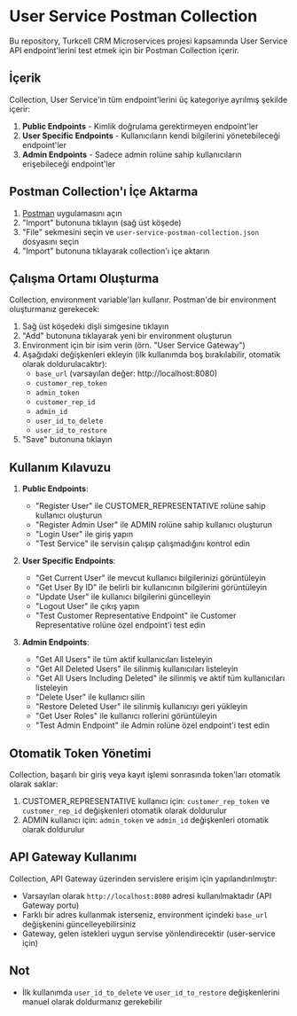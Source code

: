# User Service Postman Collection

Bu repository, Turkcell CRM Microservices projesi kapsamında User Service API endpoint'lerini test etmek için bir Postman Collection içerir.

## İçerik

Collection, User Service'in tüm endpoint'lerini üç kategoriye ayrılmış şekilde içerir:

1. **Public Endpoints** - Kimlik doğrulama gerektirmeyen endpoint'ler
2. **User Specific Endpoints** - Kullanıcıların kendi bilgilerini yönetebileceği endpoint'ler
3. **Admin Endpoints** - Sadece admin rolüne sahip kullanıcıların erişebileceği endpoint'ler

## Postman Collection'ı İçe Aktarma

1. [Postman](https://www.postman.com/) uygulamasını açın
2. "Import" butonuna tıklayın (sağ üst köşede)
3. "File" sekmesini seçin ve `user-service-postman-collection.json` dosyasını seçin
4. "Import" butonuna tıklayarak collection'ı içe aktarın

## Çalışma Ortamı Oluşturma

Collection, environment variable'ları kullanır. Postman'de bir environment oluşturmanız gerekecek:

1. Sağ üst köşedeki dişli simgesine tıklayın
2. "Add" butonuna tıklayarak yeni bir environment oluşturun
3. Environment için bir isim verin (örn. "User Service Gateway")
4. Aşağıdaki değişkenleri ekleyin (ilk kullanımda boş bırakılabilir, otomatik olarak doldurulacaktır):
   - `base_url` (varsayılan değer: http://localhost:8080)
   - `customer_rep_token`
   - `admin_token`
   - `customer_rep_id`
   - `admin_id`
   - `user_id_to_delete`
   - `user_id_to_restore`
5. "Save" butonuna tıklayın

## Kullanım Kılavuzu

1. **Public Endpoints**:

   - "Register User" ile CUSTOMER_REPRESENTATIVE rolüne sahip kullanıcı oluşturun
   - "Register Admin User" ile ADMIN rolüne sahip kullanıcı oluşturun
   - "Login User" ile giriş yapın
   - "Test Service" ile servisin çalışıp çalışmadığını kontrol edin

2. **User Specific Endpoints**:

   - "Get Current User" ile mevcut kullanıcı bilgilerinizi görüntüleyin
   - "Get User By ID" ile belirli bir kullanıcının bilgilerini görüntüleyin
   - "Update User" ile kullanıcı bilgilerini güncelleyin
   - "Logout User" ile çıkış yapın
   - "Test Customer Representative Endpoint" ile Customer Representative rolüne özel endpoint'i test edin

3. **Admin Endpoints**:
   - "Get All Users" ile tüm aktif kullanıcıları listeleyin
   - "Get All Deleted Users" ile silinmiş kullanıcıları listeleyin
   - "Get All Users Including Deleted" ile silinmiş ve aktif tüm kullanıcıları listeleyin
   - "Delete User" ile kullanıcı silin
   - "Restore Deleted User" ile silinmiş kullanıcıyı geri yükleyin
   - "Get User Roles" ile kullanıcı rollerini görüntüleyin
   - "Test Admin Endpoint" ile Admin rolüne özel endpoint'i test edin

## Otomatik Token Yönetimi

Collection, başarılı bir giriş veya kayıt işlemi sonrasında token'ları otomatik olarak saklar:

1. CUSTOMER_REPRESENTATIVE kullanıcı için: `customer_rep_token` ve `customer_rep_id` değişkenleri otomatik olarak doldurulur
2. ADMIN kullanıcı için: `admin_token` ve `admin_id` değişkenleri otomatik olarak doldurulur

## API Gateway Kullanımı

Collection, API Gateway üzerinden servislere erişim için yapılandırılmıştır:

- Varsayılan olarak `http://localhost:8080` adresi kullanılmaktadır (API Gateway portu)
- Farklı bir adres kullanmak isterseniz, environment içindeki `base_url` değişkenini güncelleyebilirsiniz
- Gateway, gelen istekleri uygun servise yönlendirecektir (user-service için)

## Not

- İlk kullanımda `user_id_to_delete` ve `user_id_to_restore` değişkenlerini manuel olarak doldurmanız gerekebilir
